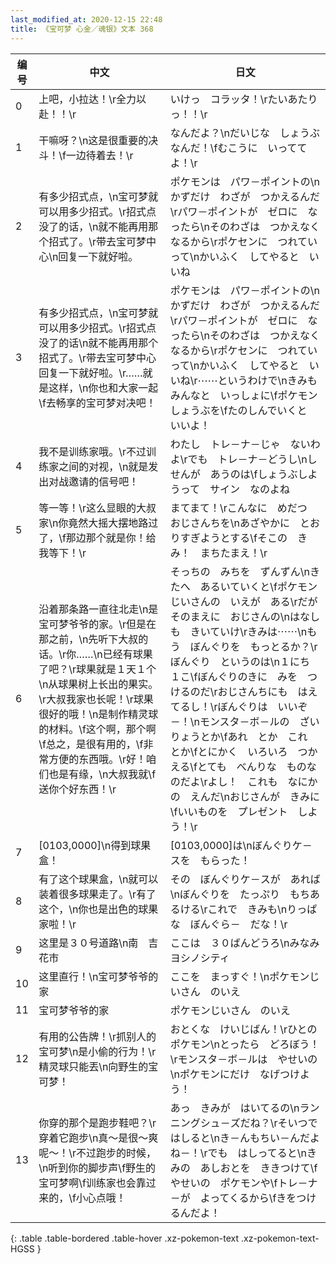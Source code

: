 ```yaml
---
last_modified_at: 2020-12-15 22:48
title: 《宝可梦 心金／魂银》文本 368
---
```

| 编号 | 中文 | 日文 |
| ---- | ---- | ---- |
| 0 | 上吧，小拉达！\r全力以赴！！\r | いけっ　コラッタ！\rたいあたりっ！！\r |
| 1 | 干嘛呀？\n这是很重要的决斗！\f一边待着去！\r | なんだよ？\nだいじな　しょうぶ　なんだ！\fむこうに　いっててよ！\r |
| 2 | 有多少招式点，\n宝可梦就可以用多少招式。\r招式点没了的话，\n就不能再用那个招式了。\r带去宝可梦中心\n回复一下就好啦。 | ポケモンは　パワ－ポイントの\nかずだけ　わざが　つかえるんだ\rパワ－ポイントが　ゼロに　なったら\nそのわざは　つかえなくなるから\rポケセンに　つれていって\nかいふく　してやると　いいね |
| 3 | 有多少招式点，\n宝可梦就可以用多少招式。\r招式点没了的话\n就不能再用那个招式了。\r带去宝可梦中心回复一下就好啦。\r……就是这样，\n你也和大家一起\f去畅享的宝可梦对决吧！ | ポケモンは　パワ－ポイントの\nかずだけ　わざが　つかえるんだ\rパワ－ポイントが　ゼロに　なったら\nそのわざは　つかえなくなるから\rポケセンに　つれていって\nかいふく　してやると　いいね\r⋯⋯というわけで\nきみも　みんなと　いっしょに\fポケモン　しょうぶを\fたのしんでいくと　いいよ！ |
| 4 | 我不是训练家哦。\r不过训练家之间的对视，\n就是发出对战邀请的信号吧！ | わたし　トレ－ナ－じゃ　ないわよ\rでも　トレ－ナ－どうし\nしせんが　あうのは\fしょうぶしようって　サイン　なのよね |
| 5 | 等一等！\r这么显眼的大叔家\n你竟然大摇大摆地路过了，\f那边那个就是你！给我等下！\r | まてまて！\rこんなに　めだつ　おじさんちを\nあざやかに　とおりすぎようとする\fそこの　きみ！　まちたまえ！\r |
| 6 | 沿着那条路一直往北走\n是宝可梦爷爷的家。\r但是在那之前，\n先听下大叔的话。\r你……\n已经有球果了吧？\r球果就是１天１个\n从球果树上长出的果实。\r大叔我家也长呢！\r球果很好的哦！\n是制作精灵球的材料。\f这个啊，那个啊\f总之，是很有用的，\f非常方便的东西哦。\r好！咱们也是有缘，\n大叔我就\f送你个好东西！\r | そっちの　みちを　ずんずん\nきたへ　あるいていくと\fポケモンじいさんの　いえが　ある\rだが　そのまえに　おじさんの\nはなしも　きいていけ\rきみは⋯⋯\nもう　ぼんぐりを　もっとるか？\rぼんぐり　というのは\n１にち　１こ\fぼんぐりのきに　みを　つけるのだ\rおじさんちにも　はえてるし！\rぼんぐりは　いいぞ－！\nモンスタ－ボ－ルの　ざいりょうとか\fあれ　とか　これ　とか\fとにかく　いろいろ　つかえる\fとても　べんりな　ものなのだよ\rよし！　これも　なにかの　えんだ\nおじさんが　きみに\fいいものを　プレゼント　しよう！\r |
| 7 | [0103,0000]\n得到球果盒！ | [0103,0000]は\nぼんぐりケ－スを　もらった！ |
| 8 | 有了这个球果盒，\n就可以装着很多球果走了。\r有了这个，\n你也是出色的球果家啦！\r | その　ぼんぐりケ－スが　あれば\nぼんぐりを　たっぷり　もちあるける\rこれで　きみも\nりっぱな　ぼんぐら－　だな！\r |
| 9 | 这里是３０号道路\n南　吉花市 | ここは　３０ばんどうろ\nみなみ　ヨシノシティ |
| 10 | 这里直行！\n宝可梦爷爷的家 | ここを　まっすぐ！\nポケモンじいさん　のいえ |
| 11 | 宝可梦爷爷的家 | ポケモンじいさん　のいえ |
| 12 | 有用的公告牌！\r抓别人的宝可梦\n是小偷的行为！\r精灵球只能丟\n向野生的宝可梦！ | おとくな　けいじばん！\rひとの　ポケモン\nとったら　どろぼう！\rモンスタ－ボ－ルは　やせいの\nポケモンにだけ　なげつけよう！ |
| 13 | 你穿的那个是跑步鞋吧？\r穿着它跑步\n真～是很～爽呢～！\r不过跑步的时候，\n听到你的脚步声\f野生的宝可梦啊\f训练家也会靠过来的，\f小心点哦！ | あっ　きみが　はいてるの\nランニングシュ－ズだね？\rそいつで　はしると\nき－んもちい－んだよね－！\rでも　はしってると\nきみの　あしおとを　ききつけて\fやせいの　ポケモンや\fトレ－ナ－が　よってくるから\fきをつけるんだよ！ |
{: .table .table-bordered .table-hover .xz-pokemon-text .xz-pokemon-text-HGSS }